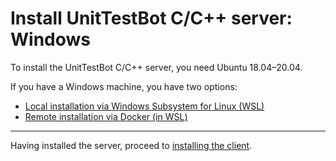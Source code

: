 # Install UnitTestBot C/C++ server: Windows

To install the UnitTestBot C/C++ server, you need Ubuntu 18.04–20.04.

If you have a Windows machine, you have two options:
* [Local installation via Windows Subsystem for Linux (WSL)](windows-local)
* [Remote installation via Docker (in WSL)](windows-remote)

***
Having installed the server, proceed to [installing the client](install_client).